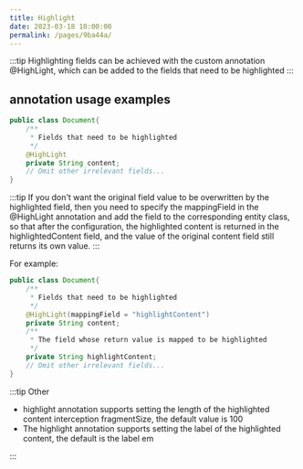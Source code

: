 ```yaml
---
title: Highlight
date: 2023-03-18 10:00:00
permalink: /pages/9ba44a/
---
```

:::tip
Highlighting fields can be achieved with the custom annotation @HighLight, which can be added to the fields that need to be highlighted
:::

## annotation usage examples

```java
public class Document{
    /**
     * Fields that need to be highlighted
     */
    @HighLight
    private String content;
    // Omit other irrelevant fields...
}
```

:::tip
If you don't want the original field value to be overwritten by the highlighted field, then you need to specify the mappingField in the @HighLight annotation and add the field to the corresponding entity class, so that after the configuration, the highlighted content is returned in the highlightedContent field, and the value of the original content field still returns its own value.
:::

For example:
```java
public class Document{
    /**
     * Fields that need to be highlighted
     */
    @HighLight(mappingField = "highlightContent")
    private String content;
    /**
     * The field whose return value is mapped to be highlighted
     */
    private String highlightContent;
    // Omit other irrelevant fields...
}
```

:::tip Other
- highlight annotation supports setting the length of the highlighted content interception fragmentSize, the default value is 100
- The highlight annotation supports setting the label of the highlighted content, the default is the label em
  
:::



